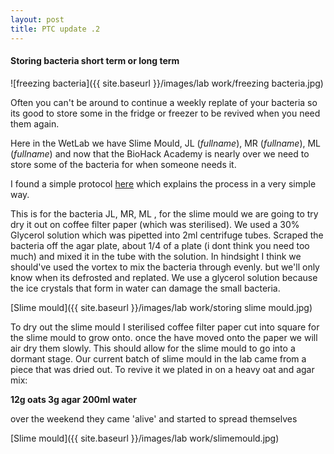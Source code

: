 ```yaml
---
layout: post
title: PTC update .2
---
```


#### Storing bacteria short term or long term


![freezing bacteria]({{ site.baseurl }}/images/lab work/freezing bacteria.jpg)

Often you can't be around to continue a weekly replate of your bacteria so its good to store some in the fridge or freezer to be revived when you need them again.

Here in the WetLab we have Slime Mould, JL (_fullname_), MR (_fullname_), ML (_fullname_) and now that the BioHack Academy is nearly over we need to store some of the bacteria for when someone needs it.

I found a simple protocol [here](https://t.umblr.com/redirect?z=https%3A%2F%2Fwww.sciencebuddies.org%2Fscience-fair-projects%2Freferences%2Fstoring-bacterial-strains&t=YTZhMDg0MjkwYWRlNzYyNThjODkwYmE2NTBjYzkzZmU4ZDhkNjUyMCwyeWN6RXVWcQ%3D%3D&b=t%3AUObQpceGybtI3dfCI3ONxw&p=https%3A%2F%2Fditsci.tumblr.com%2Fpost%2F183794383712%2Fstoring-bacterial-strains&m=1) which explains the process in a very simple way.

This is for the bacteria JL, MR, ML , for the slime mould we are going to try dry it out on coffee filter paper (which was sterilised).
We used a 30% Glycerol solution which was pipetted into 2ml centrifuge tubes.
Scraped the bacteria off the agar plate, about 1/4 of a plate (i dont think you need too much) and mixed it in the tube with the solution.
In hindsight I think we should've used the vortex to mix the bacteria through evenly. but we'll only know when its defrosted and replated.
We use a glycerol solution because the ice crystals that form in water can damage the small bacteria.

[Slime mould]({{ site.baseurl }}/images/lab work/storing slime mould.jpg)

To dry out the slime mould I sterilised coffee filter paper cut into square for the slime mould to grow onto.
once the have moved onto the paper we will air dry them slowly. This should allow for the slime mould to go into a dormant stage.
Our current batch of slime mould in the lab came from a piece that was dried out.
To revive it we plated in on a heavy oat and agar mix:  

**12g oats
3g agar
200ml water**

over the weekend they came 'alive' and started to spread themselves

[Slime mould]({{ site.baseurl }}/images/lab work/slimemould.jpg)
